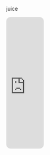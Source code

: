juice

<iframe style="border-radius:12px" src="https://open.spotify.com/embed/track/2Ke8xquzK9JyPt6OPGBVTI?utm_source=generator" width="20%" height="352" frameBorder="0" allowfullscreen="" allow="autoplay; clipboard-write; encrypted-media; fullscreen; picture-in-picture" loading="lazy"></iframe>

